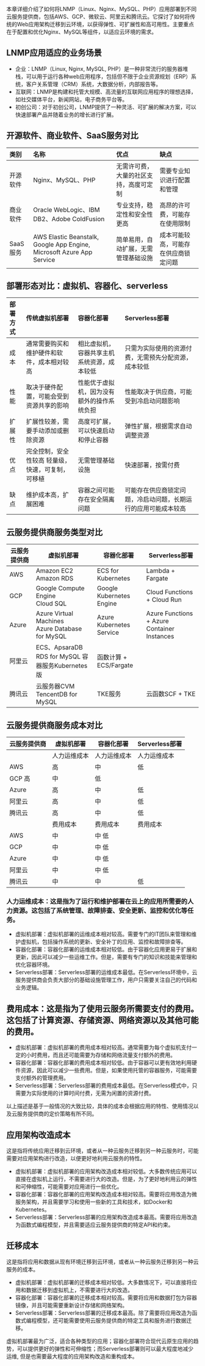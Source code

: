 
本章详细介绍了如何将LNMP（Linux、Nginx、MySQL、PHP）应用部署到不同云服务提供商，包括AWS、GCP、微软云、阿里云和腾讯云。它探讨了如何将传统的Web应用架构迁移到云环境，以获得弹性、可扩展性和高可用性。主要重点在于配置和优化Nginx、MySQL等组件，以适应云环境的需求。

## LNMP应用适应的业务场景

- 企业：LNMP（Linux, Nginx, MySQL, PHP）是一种非常流行的服务器堆栈，可以用于运行各种web应用程序，包括但不限于企业资源规划（ERP）系统，客户关系管理（CRM）系统，大数据分析，内部报告等。
- 互联网：LNMP是构建和托管大规模、高流量的互联网应用程序的理想选择，如社交媒体平台，新闻网站，电子商务平台等。
- 初创公司：对于初创公司，LNMP提供了一种灵活、可扩展的解决方案，可以快速部署产品并随着业务的增长进行扩展。

## 开源软件、商业软件、SaaS服务对比

| 类别 | 名称 | 优点    | 缺点   |
|:----|:----|:----|:----|
| 开源软件 | Nginx、MySQL、PHP | 无需许可费，大量的社区支持，高度可定制 | 需要专业知识进行配置和管理 |
| 商业软件 | Oracle WebLogic、IBM DB2、Adobe ColdFusion | 专业支持，稳定性和安全性更高 | 高昂的许可费，可能存在使用限制 |
| SaaS服务 | AWS Elastic Beanstalk, Google App Engine, Microsoft Azure App Service | 简单易用，自动扩展，无需管理基础设施 | 成本可能较高，可能存在供应商锁定问题 |


## 部署形态对比：虚拟机、容器化、serverless

| 部署方式 | 传统虚拟机部署   | 容器化部署   | Serverless部署  |
|:----|:----|:----|:----|
| 成本	    | 通常需要购买和维护硬件和软件，成本相对较高 | 相比虚拟机，容器共享主机系统资源，成本较低 | 只需为实际使用的资源付费，无需预先分配资源，成本较低 |
| 性能 | 取决于硬件配置，可能会受到资源共享的影响 | 性能优于虚拟机，因为没有额外的操作系统负担 | 性能取决于供应商，可能受到冷启动问题影响 |
| 扩展性 | 扩展性较差，需要手动添加或删除资源 | 高度可扩展，可以快速启动和停止容器 | 弹性扩展，根据需求自动调整资源 |
| 优点 | 完全控制，安全性较高	轻量级，快速，可复制，可移植 | 无需管理基础设施 | 快速部署，按需付费 |
| 缺点 | 维护成本高，扩展困难 | 容器之间可能存在安全隔离问题 | 可能存在供应商锁定问题，冷启动问题，长期运行的应用可能成本较高 |

## 云服务提供商服务类型对比 

| 云服务提供商 | 虚拟机部署 | 容器化部署 | Serverless部署 |
| ---------  |  -------   |  -------  |  ----------- |  
|AWS	|Amazon EC2<br>Amazon RDS	| ECS for Kubernetes	| Lambda + Fargate|
| GCP	| Google Compute Engine<br>Cloud SQL| 	Google Kubernetes Engine	| Cloud Functions + Cloud Run| 
| Azure	| Azure Virtual Machines<br>Azure Database for MySQL	|Azure Kubernetes Service	| Azure Functions + Azure Container Instances|
| 阿里云|	ECS、ApsaraDB RDS for MySQL	容器服务Kubernetes版	| 函数计算 + ECS/Fargate|
| 腾讯云| 	云服务器CVM<br>TencentDB for MySQL| 	TKE服务	| 云函数SCF + TKE|

## 云服务提供商服务成本对比

| 云服务提供商 | 虚拟机部署 | 容器化部署 | Serverless部署 | 
| ---------- | -------- | -------- | -----------  |
| |人力运维成本|	人力运维成本|	人力运维成本|
|AWS	|高	|中	|低|
|GCP	高	|中|	低
|Azure	|高|	中|	低
|阿里云|	高|	中	|低|
|腾讯云	|高|	中	|低|
|| 费用成本	|费用成本	|费用成本|
|AWS	|中|	中	低|
|GCP	|中	|中	低|
|Azure	|中|	中	低|
|阿里云	|中	|中	低|
|腾讯云	|中	|中	|低|

### 人力运维成本：这是指为了运行和维护部署在云上的应用所需要的人力资源。这包括了系统管理、故障排查、安全更新、监控和优化等任务。

* 虚拟机部署：虚拟机部署的运维成本相对较高。需要专门的IT团队来管理和维护虚拟机，包括操作系统的更新、安全补丁的应用、监控和故障排查等。
* 容器化部署：容器化部署的运维成本相对较低。由于容器化应用更易于扩展和更新，因此可以减少一些运维工作。但是，需要有专门的知识和技能来管理和优化容器环境。
* Serverless部署：Serverless部署的运维成本最低。在Serverless环境中，云服务提供商会负责大部分的基础设施管理工作，用户只需要关注自己的代码和业务逻辑。

## 费用成本：这是指为了使用云服务所需要支付的费用。这包括了计算资源、存储资源、网络资源以及其他可能的费用。

* 虚拟机部署：虚拟机部署的费用成本相对较高。通常需要为每个虚拟机支付一定的小时费用，而且还可能需要为存储和网络流量支付额外的费用。
* 容器化部署：容器化部署的费用成本相对较低。由于容器可以更有效地利用硬件资源，因此可以减少一些费用。但是，如果使用托管的容器服务，可能需要支付额外的管理费用。
* Serverless部署：Serverless部署的费用成本最低。在Serverless模式中，只需要为实际使用的计算时间付费，无需为闲置的资源付费。

以上描述是基于一般情况的大致比较，具体的成本会根据应用的特性、使用情况以及云服务提供商的定价策略有所不同。

##  应用架构改造成本

这是指将传统应用迁移到云环境，或者从一种云服务迁移到另一种云服务时，可能需要对应用架构进行改造，以便更好地利用云服务的特性。

* 虚拟机部署：虚拟机部署的应用架构改造成本相对较低。大多数传统应用可以直接在虚拟机上运行，不需要进行大的改造。但是，为了更好地利用云的弹性和可伸缩性，可能需要对应用进行一些优化。
* 容器化部署：容器化部署的应用架构改造成本相对较高。需要将应用改造为微服务架构，并且需要学习和使用一些新的工具和技术，如Docker和Kubernetes。
* Serverless部署：Serverless部署的应用架构改造成本最高。需要将应用改造为函数式编程模型，并且需要适应云服务提供商的特定API和约束。

## 迁移成本

这是指将应用和数据从现有环境迁移到云环境，或者从一种云服务迁移到另一种云服务的成本。

* 虚拟机部署：虚拟机部署的迁移成本相对较低。大多数情况下，可以直接将应用和数据迁移到虚拟机上，不需要进行大的改造。
* 容器化部署：容器化部署的迁移成本相对较高。需要将应用和数据打包为容器镜像，并且可能需要重新设计存储和网络架构。
* Serverless部署：Serverless部署的迁移成本最高。除了需要将应用改造为函数式编程模型，还可能需要使用云服务提供商的特定工具和服务进行数据迁移。

虚拟机部署最为广泛，适合各种类型的应用；容器化部署符合现代云原生应用的趋势，可以提供更好的弹性和可伸缩性；而Serverless部署则可以最大程度地减少运维, 但是也需要最大程度的应用架构改造和重构成本。
